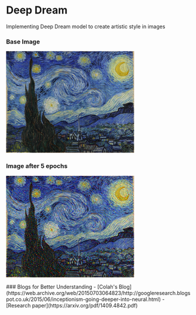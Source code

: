 # Deep Dream 
Implementing Deep Dream model to create artistic style in images

### Base Image
<p >
  <img src="star.jpg" width="350"/>
</p>

### Image after 5 epochs 
<p >
  <img src="deep.png" width="350"/>
</p>
### Blogs for Better Understanding
- [Colah's Blog](https://web.archive.org/web/20150703064823/http://googleresearch.blogspot.co.uk/2015/06/inceptionism-going-deeper-into-neural.html)
- [Research paper](https://arxiv.org/pdf/1409.4842.pdf)